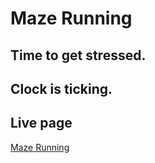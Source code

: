 <h1>Maze Running</h1>
<h2>Time to get stressed.</h2>
<h2>Clock is ticking.</h2>

<h2>Live page</h2>
<a href="https://paradoon.github.io/projec2/" rel="nofollow">Maze Running</a>

